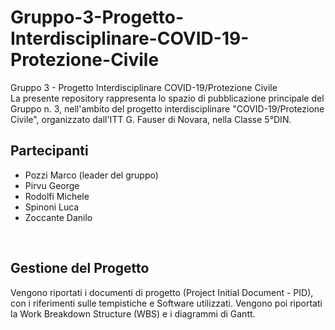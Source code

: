 # Gruppo-3-Progetto-Interdisciplinare-COVID-19-Protezione-Civile
Gruppo 3 - Progetto Interdisciplinare COVID-19/Protezione Civile<br>
La presente repository rappresenta lo spazio di pubblicazione principale del Gruppo n. 3, nell'ambito del progetto interdisciplinare "COVID-19/Protezione Civile", organizzato dall'ITT G. Fauser di Novara, nella Classe 5°DIN.
<h2>Partecipanti</h2>
<ul>
  <li>Pozzi Marco (leader del gruppo)</li>
  <li>Pirvu George</li>
  <li>Rodolfi Michele</li>
  <li>Spinoni Luca</li>
  <li>Zoccante Danilo</li>
</ul><br>
<h2>Gestione del Progetto</h2>
Vengono riportati i documenti di progetto (Project Initial Document - PID), con i riferimenti sulle tempistiche e Software utilizzati.
Vengono poi riportati la Work Breakdown Structure (WBS) e i diagrammi di Gantt.
